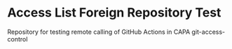 
# Access List Foreign Repository Test

Repository for testing remote calling of GitHub Actions in CAPA git-access-control
